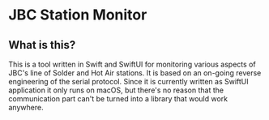 # JBC Station Monitor

## What is this?

This is a tool written in Swift and SwiftUI for monitoring various aspects of JBC's line of Solder and Hot Air stations.  It is based on an on-going reverse engineering of the serial protocol. Since it is currently written as SwiftUI application it only runs on macOS, but there's no reason that the communication part can't be turned into a library that would work anywhere.

